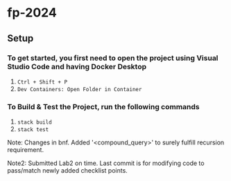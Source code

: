 # fp-2024

## Setup

### To get started, you first need to open the project using Visual Studio Code and having Docker Desktop
1. `Ctrl + Shift + P`
2. `Dev Containers: Open Folder in Container`

### To Build & Test the Project, run the following commands
1. `stack build`
2. `stack test`


Note: Changes in bnf. Added '<compound_query>' to surely fulfill recursion requirement. 

Note2: Submitted Lab2 on time. Last commit is for modifying code to pass/match newly added checklist points.